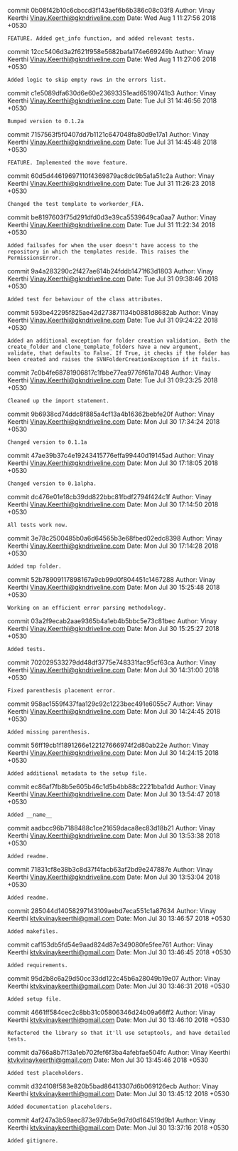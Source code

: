 commit 0b08f42b10c6cbccd3f143aef6b6b386c08c03f8
Author: Vinay Keerthi <Vinay.Keerthi@gkndriveline.com>
Date:   Wed Aug 1 11:27:56 2018 +0530

    FEATURE. Added get_info function, and added relevant tests.

commit 12cc5406d3a2f621f958e5682bafa174e669249b
Author: Vinay Keerthi <Vinay.Keerthi@gkndriveline.com>
Date:   Wed Aug 1 11:27:06 2018 +0530

    Added logic to skip empty rows in the errors list.

commit c1e5089dfa630d6e60e23693351ead65190741b3
Author: Vinay Keerthi <Vinay.Keerthi@gkndriveline.com>
Date:   Tue Jul 31 14:46:56 2018 +0530

    Bumped version to 0.1.2a

commit 7157563f5f0407dd7b1121c647048fa80d9e17a1
Author: Vinay Keerthi <Vinay.Keerthi@gkndriveline.com>
Date:   Tue Jul 31 14:45:48 2018 +0530

    FEATURE. Implemented the move feature.

commit 60d5d44619697110f4369879ac8dc9b5a1a51c2a
Author: Vinay Keerthi <Vinay.Keerthi@gkndriveline.com>
Date:   Tue Jul 31 11:26:23 2018 +0530

    Changed the test template to workorder_FEA.

commit be8197603f75d291dfd0d3e39ca5539649ca0aa7
Author: Vinay Keerthi <Vinay.Keerthi@gkndriveline.com>
Date:   Tue Jul 31 11:22:34 2018 +0530

    Added failsafes for when the user doesn't have access to the repository in which the templates reside. This raises the PermissionsError.

commit 9a4a283290c2f427ae614b24fddb1471f63d1803
Author: Vinay Keerthi <Vinay.Keerthi@gkndriveline.com>
Date:   Tue Jul 31 09:38:46 2018 +0530

    Added test for behaviour of the class attributes.

commit 593be42295f825ae42d273871134b0881d8682ab
Author: Vinay Keerthi <Vinay.Keerthi@gkndriveline.com>
Date:   Tue Jul 31 09:24:22 2018 +0530

    Added an additional exception for folder creation validation. Both the create_folder and clone_template_folders have a new argument, validate, that defaults to False. If True, it checks if the folder has been created and raises the SVNFolderCreationException if it fails.

commit 7c0b4fe68781906817c1fbbe77ea9776f61a7048
Author: Vinay Keerthi <Vinay.Keerthi@gkndriveline.com>
Date:   Tue Jul 31 09:23:25 2018 +0530

    Cleaned up the import statement.

commit 9b6938cd74ddc8f885a4cf13a4b16362bebfe20f
Author: Vinay Keerthi <Vinay.Keerthi@gkndriveline.com>
Date:   Mon Jul 30 17:34:24 2018 +0530

    Changed version to 0.1.1a

commit 47ae39b37c4e19243415776effa99440d19145ad
Author: Vinay Keerthi <Vinay.Keerthi@gkndriveline.com>
Date:   Mon Jul 30 17:18:05 2018 +0530

    Changed version to 0.1alpha.

commit dc476e01e18cb39dd822bbc81fbdf2794f424c1f
Author: Vinay Keerthi <Vinay.Keerthi@gkndriveline.com>
Date:   Mon Jul 30 17:14:50 2018 +0530

    All tests work now.

commit 3e78c2500485b0a6d64565b3e68fbed02edc8398
Author: Vinay Keerthi <Vinay.Keerthi@gkndriveline.com>
Date:   Mon Jul 30 17:14:28 2018 +0530

    Added tmp folder.

commit 52b78909117898167a9cb99d0f804451c1467288
Author: Vinay Keerthi <Vinay.Keerthi@gkndriveline.com>
Date:   Mon Jul 30 15:25:48 2018 +0530

    Working on an efficient error parsing methodology.

commit 03a2f9ecab2aae9365b4a1eb4b5bbc5e73c81bec
Author: Vinay Keerthi <Vinay.Keerthi@gkndriveline.com>
Date:   Mon Jul 30 15:25:27 2018 +0530

    Added tests.

commit 702029533279dd48df3775e748331fac95cf63ca
Author: Vinay Keerthi <Vinay.Keerthi@gkndriveline.com>
Date:   Mon Jul 30 14:31:00 2018 +0530

    Fixed parenthesis placement error.

commit 958ac1559f437faa129c92c1223bec491e6055c7
Author: Vinay Keerthi <Vinay.Keerthi@gkndriveline.com>
Date:   Mon Jul 30 14:24:45 2018 +0530

    Added missing parenthesis.

commit 56ff19cb1f1891266e122127666974f2d80ab22e
Author: Vinay Keerthi <Vinay.Keerthi@gkndriveline.com>
Date:   Mon Jul 30 14:24:15 2018 +0530

    Added additional metadata to the setup file.

commit ec86af7fb8b5e605b46c1d5b4bb88c2221bba1dd
Author: Vinay Keerthi <Vinay.Keerthi@gkndriveline.com>
Date:   Mon Jul 30 13:54:47 2018 +0530

    Added __name__

commit aadbcc96b7188488c1ce21659daca8ec83d18b21
Author: Vinay Keerthi <Vinay.Keerthi@gkndriveline.com>
Date:   Mon Jul 30 13:53:38 2018 +0530

    Added readme.

commit 71831cf8e38b3c8d37f4facb63af2bd9e247887e
Author: Vinay Keerthi <Vinay.Keerthi@gkndriveline.com>
Date:   Mon Jul 30 13:53:04 2018 +0530

    Added readme.

commit 285044d14058297143109aebd7eca551c1a87634
Author: Vinay Keerthi <ktvkvinaykeerthi@gmail.com>
Date:   Mon Jul 30 13:46:57 2018 +0530

    Added makefiles.

commit caf153db5fd54e9aad824d87e349080fe5fee761
Author: Vinay Keerthi <ktvkvinaykeerthi@gmail.com>
Date:   Mon Jul 30 13:46:45 2018 +0530

    Added requirements.

commit 95d2b8c6a29d50cc33dd122c45b6a28049b19e07
Author: Vinay Keerthi <ktvkvinaykeerthi@gmail.com>
Date:   Mon Jul 30 13:46:31 2018 +0530

    Added setup file.

commit 4661ff584cec2c8bb31c05806346d24b09a66ff2
Author: Vinay Keerthi <ktvkvinaykeerthi@gmail.com>
Date:   Mon Jul 30 13:46:10 2018 +0530

    Refactored the library so that it'll use setuptools, and have detailed tests.

commit da766a8b7f13a1eb702fef6f3ba4afebfae504fc
Author: Vinay Keerthi <ktvkvinaykeerthi@gmail.com>
Date:   Mon Jul 30 13:45:46 2018 +0530

    Added test placeholders.

commit d324108f583e820b5bad86413307d6b069126ecb
Author: Vinay Keerthi <ktvkvinaykeerthi@gmail.com>
Date:   Mon Jul 30 13:45:12 2018 +0530

    Added documentation placeholders.

commit 4af247a3b59aec873e97db5e9d7d0d164519d9b1
Author: Vinay Keerthi <ktvkvinaykeerthi@gmail.com>
Date:   Mon Jul 30 13:37:16 2018 +0530

    Added gitignore.
